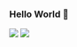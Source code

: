 ### Hello World 👋

![](https://github-readme-stats.vercel.app/api?username=supakornbabe&show_icons=true&count_private=true&theme=darcula)
![](https://github-readme-stats.vercel.app/api/top-langs/?username=supakornbabe&langs_count=8&layout=compact&hide=css,makefile&theme=darcula&card_width=400)
